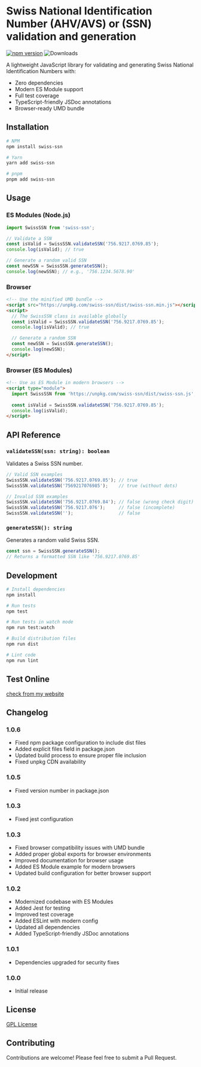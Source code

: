 Swiss National Identification Number (AHV/AVS) or (SSN) validation and generation
===================================

[![npm version](https://badge.fury.io/js/swiss-ssn.svg)](https://badge.fury.io/js/swiss-ssn) 
![Downloads](https://img.shields.io/npm/dm/swiss-ssn.svg)

A lightweight JavaScript library for validating and generating Swiss National Identification Numbers with:
- Zero dependencies
- Modern ES Module support
- Full test coverage
- TypeScript-friendly JSDoc annotations
- Browser-ready UMD bundle

## Installation

```bash
# NPM
npm install swiss-ssn

# Yarn
yarn add swiss-ssn

# pnpm
pnpm add swiss-ssn
```

## Usage

### ES Modules (Node.js)
```js
import SwissSSN from 'swiss-ssn';

// Validate a SSN
const isValid = SwissSSN.validateSSN('756.9217.0769.85');
console.log(isValid); // true

// Generate a random valid SSN
const newSSN = SwissSSN.generateSSN();
console.log(newSSN); // e.g., '756.1234.5678.90'
```

### Browser
```html
<!-- Use the minified UMD bundle -->
<script src="https://unpkg.com/swiss-ssn/dist/swiss-ssn.min.js"></script>
<script>
  // The SwissSSN class is available globally
  const isValid = SwissSSN.validateSSN('756.9217.0769.85');
  console.log(isValid); // true

  // Generate a random SSN
  const newSSN = SwissSSN.generateSSN();
  console.log(newSSN);
</script>
```

### Browser (ES Modules)
```html
<!-- Use as ES Module in modern browsers -->
<script type="module">
  import SwissSSN from 'https://unpkg.com/swiss-ssn/dist/swiss-ssn.js';
  
  const isValid = SwissSSN.validateSSN('756.9217.0769.85');
  console.log(isValid);
</script>
```

## API Reference

### `validateSSN(ssn: string): boolean`
Validates a Swiss SSN number.

```js
// Valid SSN examples
SwissSSN.validateSSN('756.9217.0769.85'); // true
SwissSSN.validateSSN('7569217076985');    // true (without dots)

// Invalid SSN examples
SwissSSN.validateSSN('756.9217.0769.84'); // false (wrong check digit)
SwissSSN.validateSSN('756.9217.076');     // false (incomplete)
SwissSSN.validateSSN('');                 // false
```

### `generateSSN(): string`
Generates a random valid Swiss SSN.

```js
const ssn = SwissSSN.generateSSN();
// Returns a formatted SSN like '756.9217.0769.85'
```

## Development

```bash
# Install dependencies
npm install

# Run tests
npm test

# Run tests in watch mode
npm run test:watch

# Build distribution files
npm run dist

# Lint code
npm run lint
```

Test Online
---------
[check from my website](http://teaddict.net/swiss-ssn.html)

## Changelog

### 1.0.6
- Fixed npm package configuration to include dist files
- Added explicit files field in package.json
- Updated build process to ensure proper file inclusion
- Fixed unpkg CDN availability

### 1.0.5
- Fixed version number in package.json

### 1.0.3
- Fixed jest configuration

### 1.0.3
- Fixed browser compatibility issues with UMD bundle
- Added proper global exports for browser environments
- Improved documentation for browser usage
- Added ES Module example for modern browsers
- Updated build configuration for better browser support

### 1.0.2
- Modernized codebase with ES Modules
- Added Jest for testing
- Improved test coverage
- Added ESLint with modern config
- Updated all dependencies
- Added TypeScript-friendly JSDoc annotations

### 1.0.1
- Dependencies upgraded for security fixes

### 1.0.0
- Initial release

## License

[GPL License](LICENSE)

## Contributing

Contributions are welcome! Please feel free to submit a Pull Request.

